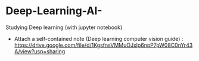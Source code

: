# Deep-Learning-AI-
Studying Deep learning (with jupyter notebook)
+ Attach a self-contained note (Deep learning computer vision guide)
: https://drive.google.com/file/d/1KgsfnsVMMuOJxlp6npP7pW08C0nYr43A/view?usp=sharing
